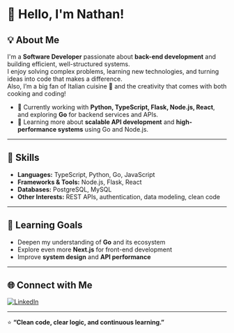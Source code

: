 # 👋 Hello, I'm Nathan!

## 💡 About Me
I'm a **Software Developer** passionate about **back-end development** and building efficient, well-structured systems.  
I enjoy solving complex problems, learning new technologies, and turning ideas into code that makes a difference.  
Also, I’m a big fan of Italian cuisine 🍝 and the creativity that comes with both cooking and coding!

- 🔭 Currently working with **Python, TypeScript, Flask, Node.js, React**, and exploring **Go** for backend services and APIs.  
- 🌱 Learning more about **scalable API development** and **high-performance systems** using Go and Node.js.

---

## 🧠 Skills
- **Languages:** TypeScript, Python, Go, JavaScript  
- **Frameworks & Tools:** Node.js, Flask, React  
- **Databases:** PostgreSQL, MySQL  
- **Other Interests:** REST APIs, authentication, data modeling, clean code

---

## 🎯 Learning Goals
- Deepen my understanding of **Go** and its ecosystem  
- Explore even more **Next.js** for front-end development  
- Improve **system design** and **API performance**

---

## 🌐 Connect with Me
[![LinkedIn](https://img.shields.io/badge/-LinkedIn-blue?style=flat-square&logo=LinkedIn&logoColor=white&link=https://www.linkedin.com/in/nathancamolez/)](https://www.linkedin.com/in/nathancamolez/)

---

⭐ **“Clean code, clear logic, and continuous learning.”**
